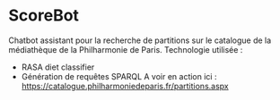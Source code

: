 # ScoreBot

Chatbot assistant pour la recherche de partitions sur le catalogue de la médiathèque de la Philharmonie de Paris.
Technologie utilisée : 
- RASA diet classifier
- Génération de requêtes SPARQL
A voir en action ici : https://catalogue.philharmoniedeparis.fr/partitions.aspx
